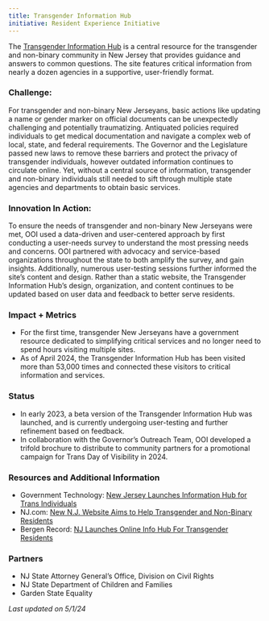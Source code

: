 ```yaml
---
title: Transgender Information Hub
initiative: Resident Experience Initiative
---
```


The [Transgender Information Hub](http://transgender.nj.gov) is a central resource for the transgender and non-binary community in New Jersey that provides guidance and answers to common questions. The site features critical information from nearly a dozen agencies in a supportive, user-friendly format.

### Challenge:
 For transgender and non-binary New Jerseyans, basic actions like updating a name or gender marker on official documents can be unexpectedly challenging and potentially traumatizing. Antiquated policies required individuals to get medical documentation and navigate a complex web of local, state, and federal requirements. The Governor and the Legislature passed new laws to remove these barriers and protect the privacy of transgender individuals, however outdated information continues to circulate online. Yet, without a central source of information, transgender and non-binary individuals still needed to sift through multiple state agencies and departments to obtain basic services.

### Innovation In Action:
 To ensure the needs of transgender and non-binary New Jerseyans were met, OOI used a data-driven and user-centered approach by first conducting a user-needs survey to understand the most pressing needs and concerns. OOI partnered with advocacy and service-based organizations throughout the state to both amplify the survey, and gain insights. Additionally, numerous user-testing sessions further informed the site’s content and design. Rather than a static website, the Transgender Information Hub’s design, organization, and content continues to be updated based on user data and feedback to better serve residents.

### Impact + Metrics

- For the first time, transgender New Jerseyans have a government resource dedicated to simplifying critical services and no longer need to spend hours visiting multiple sites.
- As of April 2024, the Transgender Information Hub has been visited more than 53,000 times and connected these visitors to critical information and services. 

### Status

- In early 2023, a beta version of the Transgender Information Hub was launched, and is currently undergoing user-testing and further refinement based on feedback.
- In collaboration with the Governor’s Outreach Team, OOI developed a trifold brochure to distribute to community partners for a promotional campaign for Trans Day of Visibility in 2024. 

### Resources and Additional Information
- Government Technology: [New Jersey Launches Information Hub for Trans Individuals](https://www.govtech.com/gov-experience/new-jersey-launches-information-hub-for-trans-individuals)
- NJ.com: [New N.J. Website Aims to Help Transgender and Non-Binary Residents](https://www.nj.com/politics/2023/04/new-nj-website-aims-to-help-transgender-and-non-binary-residents.html)
- Bergen Record: [NJ Launches Online Info Hub For Transgender Residents](https://www.northjersey.com/story/news/2023/03/31/nj-online-hub-transgender-non-binary-residents/70069561007/)

### Partners

- NJ State Attorney General’s Office, Division on Civil Rights
- NJ State Department of Children and Families
- Garden State Equality

*Last updated on 5/1/24*
